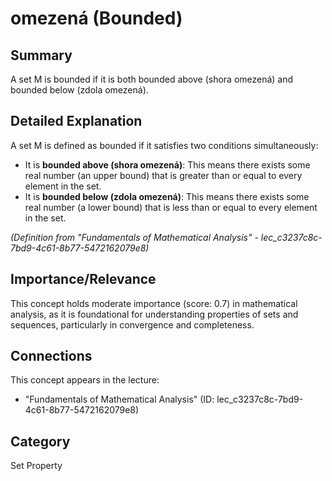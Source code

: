 # omezená (Bounded)

## Summary
A set M is bounded if it is both bounded above (shora omezená) and bounded below (zdola omezená).

## Detailed Explanation
A set M is defined as bounded if it satisfies two conditions simultaneously:
*   It is **bounded above (shora omezená)**: This means there exists some real number (an upper bound) that is greater than or equal to every element in the set.
*   It is **bounded below (zdola omezená)**: This means there exists some real number (a lower bound) that is less than or equal to every element in the set.

*(Definition from "Fundamentals of Mathematical Analysis" - lec_c3237c8c-7bd9-4c61-8b77-5472162079e8)*

## Importance/Relevance
This concept holds moderate importance (score: 0.7) in mathematical analysis, as it is foundational for understanding properties of sets and sequences, particularly in convergence and completeness.

## Connections
This concept appears in the lecture:
*   "Fundamentals of Mathematical Analysis" (ID: lec_c3237c8c-7bd9-4c61-8b77-5472162079e8)

## Category
Set Property